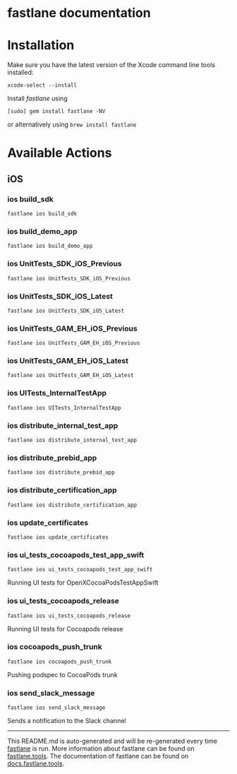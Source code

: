 fastlane documentation
================
# Installation

Make sure you have the latest version of the Xcode command line tools installed:

```
xcode-select --install
```

Install _fastlane_ using
```
[sudo] gem install fastlane -NV
```
or alternatively using `brew install fastlane`

# Available Actions
## iOS
### ios build_sdk
```
fastlane ios build_sdk
```

### ios build_demo_app
```
fastlane ios build_demo_app
```

### ios UnitTests_SDK_iOS_Previous
```
fastlane ios UnitTests_SDK_iOS_Previous
```

### ios UnitTests_SDK_iOS_Latest
```
fastlane ios UnitTests_SDK_iOS_Latest
```

### ios UnitTests_GAM_EH_iOS_Previous
```
fastlane ios UnitTests_GAM_EH_iOS_Previous
```

### ios UnitTests_GAM_EH_iOS_Latest
```
fastlane ios UnitTests_GAM_EH_iOS_Latest
```

### ios UITests_InternalTestApp
```
fastlane ios UITests_InternalTestApp
```

### ios distribute_internal_test_app
```
fastlane ios distribute_internal_test_app
```

### ios distribute_prebid_app
```
fastlane ios distribute_prebid_app
```

### ios distribute_certification_app
```
fastlane ios distribute_certification_app
```

### ios update_certificates
```
fastlane ios update_certificates
```

### ios ui_tests_cocoapods_test_app_swift
```
fastlane ios ui_tests_cocoapods_test_app_swift
```
Running UI tests for OpenXCocoaPodsTestAppSwift
### ios ui_tests_cocoapods_release
```
fastlane ios ui_tests_cocoapods_release
```
Running UI tests for Cocoapods release
### ios cocoapods_push_trunk
```
fastlane ios cocoapods_push_trunk
```
Pushing podspec to CocoaPods trunk
### ios send_slack_message
```
fastlane ios send_slack_message
```
Sends a notification to the Slack channel

----

This README.md is auto-generated and will be re-generated every time [fastlane](https://fastlane.tools) is run.
More information about fastlane can be found on [fastlane.tools](https://fastlane.tools).
The documentation of fastlane can be found on [docs.fastlane.tools](https://docs.fastlane.tools).

